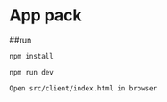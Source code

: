 # App pack

##run
```bash
npm install

```

```bash
npm run dev

```
```bash
Open src/client/index.html in browser
```